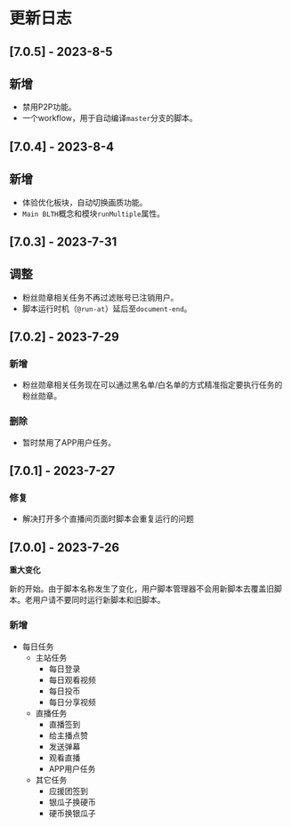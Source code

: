 # 更新日志

## [7.0.5] - 2023-8-5

## 新增

- 禁用P2P功能。
- 一个workflow，用于自动编译`master`分支的脚本。

## [7.0.4] - 2023-8-4

## 新增

- 体验优化板块，自动切换画质功能。
- `Main BLTH`概念和模块`runMultiple`属性。

## [7.0.3] - 2023-7-31

## 调整

- 粉丝勋章相关任务不再过滤账号已注销用户。
- 脚本运行时机（`@run-at`）延后至`document-end`。

## [7.0.2] - 2023-7-29

### 新增

- 粉丝勋章相关任务现在可以通过黑名单/白名单的方式精准指定要执行任务的粉丝勋章。

### 删除

- 暂时禁用了APP用户任务。

## [7.0.1] - 2023-7-27

### 修复

- 解决打开多个直播间页面时脚本会重复运行的问题

## [7.0.0] - 2023-7-26

**重大变化**

新的开始。由于脚本名称发生了变化，用户脚本管理器不会用新脚本去覆盖旧脚本。老用户请不要同时运行新脚本和旧脚本。

### 新增

- 每日任务
  - 主站任务
    - 每日登录
    - 每日观看视频
    - 每日投币
    - 每日分享视频
  - 直播任务
    - 直播签到
    - 给主播点赞
    - 发送弹幕
    - 观看直播
    - APP用户任务
  - 其它任务
    - 应援团签到
    - 银瓜子换硬币
    - 硬币换银瓜子
